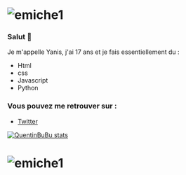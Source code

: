 

# ![emiche1](https://github.com/yayouu/yayouu/blob/main/1.gif)

### Salut  👋

Je m'appelle Yanis,  j'ai   17 ans et  je fais essentiellement du :

- Html
- css
- Javascript
- Python

### Vous pouvez me retrouver sur :
- <a href="https://twitter.com/PacLey1">Twitter</a>

[![QuentinBuBu stats](https://github-readme-stats.vercel.app/api?username=yayouu&count_private=true&show_icons=true&theme=dark)](https://github.com/QuentinBubu)

# ![emiche1](https://github.com/yayouu/yayouu/blob/main/1.gif)


